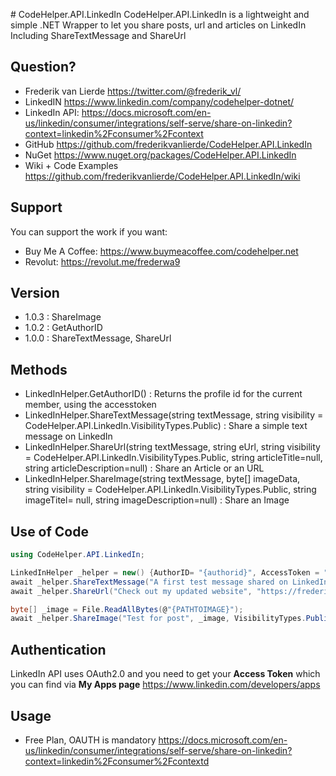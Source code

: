 ﻿﻿# CodeHelper.API.LinkedIn
CodeHelper.API.LinkedIn is a lightweight and simple .NET Wrapper to let you share posts, url and articles on LinkedIn
Including ShareTextMessage and ShareUrl
		

## Question?
* Frederik van Lierde <https://twitter.com/@frederik_vl/>
* LinkedIN <https://www.linkedin.com/company/codehelper-dotnet/>
* LinkedIn API: <https://docs.microsoft.com/en-us/linkedin/consumer/integrations/self-serve/share-on-linkedin?context=linkedin%2Fconsumer%2Fcontext>
* GitHub <https://github.com/frederikvanlierde/CodeHelper.API.LinkedIn>
* NuGet <https://www.nuget.org/packages/CodeHelper.API.LinkedIn>
* Wiki + Code Examples <https://github.com/frederikvanlierde/CodeHelper.API.LinkedIn/wiki>

## Support
You can support the work if you want:
* Buy Me A Coffee: <https://www.buymeacoffee.com/codehelper.net>
* Revolut: <https://revolut.me/frederwa9>


## Version
* 1.0.3 : ShareImage
* 1.0.2 : GetAuthorID
* 1.0.0 : ShareTextMessage, ShareUrl


## Methods
* LinkedInHelper.GetAuthorID() : Returns the profile id for the current member, using the accesstoken
* LinkedInHelper.ShareTextMessage(string textMessage, string visibility = CodeHelper.API.LinkedIn.VisibilityTypes.Public) : Share a simple text message on LinkedIn
* LinkedInHelper.ShareUrl(string textMessage, string eUrl, string visibility = CodeHelper.API.LinkedIn.VisibilityTypes.Public,  string articleTitle=null, string articleDescription=null) : Share an Article or an URL 
* LinkedInHelper.ShareImage(string textMessage, byte[] imageData,  string visibility = CodeHelper.API.LinkedIn.VisibilityTypes.Public, string imageTitel= null, string imageDescription=null) : Share an Image 


## Use of Code	
 ```csharp
using CodeHelper.API.LinkedIn;

LinkedInHelper _helper = new() {AuthorID= "{authorid}", AccessToken = "{accesstoken}" };
await _helper.ShareTextMessage("A first test message shared on LinkedIn");
await _helper.ShareUrl("Check out my updated website", "https://frederik.today/", VisibilityTypes.Public, "Frederik Today", "My Upated Webiste") ;

byte[] _image = File.ReadAllBytes(@"{PATHTOIMAGE}");
await _helper.ShareImage("Test for post", _image, VisibilityTypes.Public, "My Image Title", "MyImage Description");
```


## Authentication
LinkedIn API uses OAuth2.0 and you need to get your **Access Token** which you can find via  **My Apps page** <https://www.linkedin.com/developers/apps>


## Usage
* Free Plan, OAUTH is mandatory <https://docs.microsoft.com/en-us/linkedin/consumer/integrations/self-serve/share-on-linkedin?context=linkedin%2Fconsumer%2Fcontextd>
